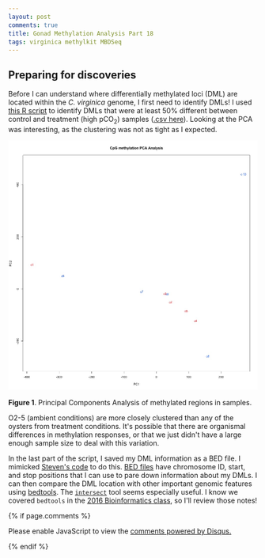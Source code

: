 ```yaml
---
layout: post
comments: true
title: Gonad Methylation Analysis Part 18
tags: virginica methylkit MBDSeq
---
```


## Preparing for discoveries

Before I can understand where differentially methylated loci (DML) are located within the *C. virginica* genome, I first need to identify DMLs! I used [this R script](https://github.com/RobertsLab/project-virginica-oa/blob/master/analyses/2018-05-29-MethylKit-Full-Samples/2018-05-29-MethylKit-Analysis-Full-Samples.R) to identify DMLs that were at least 50% different between control and treatment (high pCO<sub>2</sub>) samples ([.csv here](https://github.com/RobertsLab/project-virginica-oa/blob/master/analyses/2018-05-29-MethylKit-Full-Samples/2018-05-30-Differentially-Methylated-Loci-50.csv)). Looking at the PCA was interesting, as the clustering was not as tight as I expected.

![PCA](https://raw.githubusercontent.com/RobertsLab/project-virginica-oa/master/analyses/2018-05-29-MethylKit-Full-Samples/2018-05-30-Full-Sample-Methylation-PCA.jpeg)

**Figure 1**. Principal Components Analysis of methylated regions in samples. 

O2-5 (ambient conditions) are more closely clustered than any of the oysters from treatment conditions. It's possible that there are organismal differences in methylation responses, or that we just didn't have a large enough sample size to deal with this variation.

In the last part of the script, I saved my DML information as a BED file. I mimicked [Steven's code](https://sr320.github.io/OALK-to-the-browser/) to do this. [BED files](https://genome.ucsc.edu/FAQ/FAQformat.html) have chromosome ID, start, and stop positions that I can use to pare down information about my DMLs. I can then compare the DML location with other important genomic features using [bedtools](http://bedtools.readthedocs.io/en/latest/). The [`intersect`](https://www.biostars.org/p/13516/) tool seems especially useful. I know we covered `bedtools` in the [2016 Bioinformatics class](https://github.com/sr320/course-fish546-2016/wiki), so I'll review those notes!

{% if page.comments %}

<div id="disqus_thread"></div>
<script>

/**
*  RECOMMENDED CONFIGURATION VARIABLES: EDIT AND UNCOMMENT THE SECTION BELOW TO INSERT DYNAMIC VALUES FROM YOUR PLATFORM OR CMS.
*  LEARN WHY DEFINING THESE VARIABLES IS IMPORTANT: https://disqus.com/admin/universalcode/#configuration-variables*/
/*
var disqus_config = function () {
this.page.url = PAGE_URL;  // Replace PAGE_URL with your page's canonical URL variable
this.page.identifier = PAGE_IDENTIFIER; // Replace PAGE_IDENTIFIER with your page's unique identifier variable
};
*/
(function() { // DON'T EDIT BELOW THIS LINE
var d = document, s = d.createElement('script');
s.src = 'https://the-responsible-grad-student.disqus.com/embed.js';
s.setAttribute('data-timestamp', +new Date());
(d.head || d.body).appendChild(s);
})();
</script>
<noscript>Please enable JavaScript to view the <a href="https://disqus.com/?ref_noscript">comments powered by Disqus.</a></noscript>

{% endif %}

<script id="dsq-count-scr" src="//the-responsible-grad-student.disqus.com/count.js" async></script>
